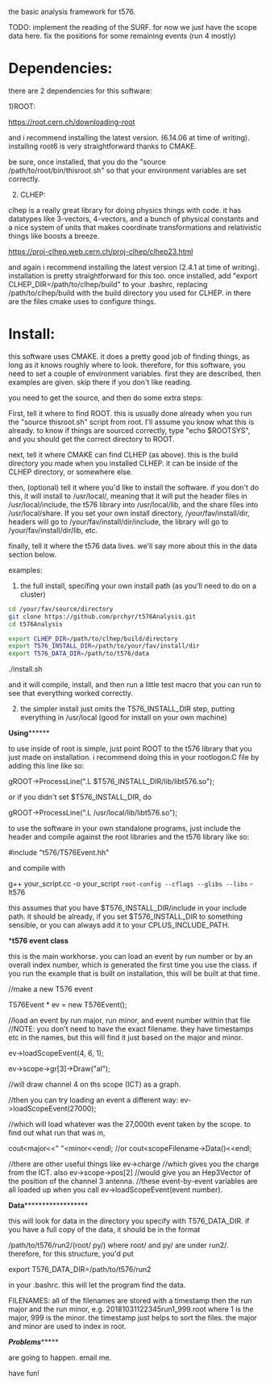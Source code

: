 the basic analysis framework for t576.

TODO: implement the reading of the SURF. for now we just have the scope data here. fix the positions for some remaining events (run 4 mostly)


# Dependencies:

there are 2 dependencies for this software:

1)ROOT:

https://root.cern.ch/downloading-root

and i recommend installing the latest version. (6.14.06 at time of writing). installing root6 is very straightforward thanks to CMAKE.

be sure, once installed, that you do the "source /path/to/root/bin/thisroot.sh" so that your environment variables are set correctly.

2) CLHEP:

clhep is a really great library for doing physics things with code. it has datatypes like 3-vectors, 4-vectors, and a bunch of physical constants and a nice system of units that makes coordinate transformations and relativistic things like boosts a breeze.

https://proj-clhep.web.cern.ch/proj-clhep/clhep23.html

and again i recommend installing the latest version (2.4.1 at time of writing). installation is pretty straightforward for this too.
once installed, add "export CLHEP_DIR=/path/to/clhep/build" to your .bashrc, replacing /path/to/clhep/build with the build directory you used for CLHEP. in there are the files cmake uses to configure things.




# Install:

this software uses CMAKE. it does a pretty good job of finding things, as long as it knows roughly where to look. therefore, for this software, you need to set a couple of environment variables. first they are described, then examples are given. skip there if you don't like reading. 

you need to get the source, and then do some extra steps:

First, tell it where to find ROOT. this is usually done already when you run the "source thisroot.sh" script from root. I'll assume you know what this is already. to know if things are sourced correctly, type "echo $ROOTSYS", and you should get the correct directory to ROOT.

next, tell it where CMAKE can find CLHEP (as above). this is the build directory you made when you installed CLHEP. it can be inside of the CLHEP directory, or somewhere else.

then, (optional) tell it where you'd like to install the software. if you don't do this, it will install to /usr/local/, meaning that it will put the header files in /usr/local/include, the t576 library into /usr/local/lib, and the share files into /usr/local/share. If you set your own install directory, /your/fav/install/dir, headers will go to /your/fav/install/dir/include, the library will go to /your/fav/install/dir/lib, etc. 

finally, tell it where the t576 data lives. we'll say more about this in the data section below.

examples:

1) the full install, specifing your own install path (as you'll need to do on a cluster)
```bash
cd /your/fav/source/directory
git clone https://github.com/prchyr/t576Analysis.git
cd t576Analysis

export CLHEP_DIR=/path/to/clhep/build/directory
export T576_INSTALL_DIR=/path/to/your/fav/install/dir
export T576_DATA_DIR=/path/to/t576/data
```
./install.sh

and it will compile, install, and then run a little test macro that you can run to see that everything worked correctly.

2) the simpler install just omits the T576_INSTALL_DIR step, putting everything in /usr/local (good for install on your own machine)


****************Using**********************

to use inside of root is simple, just point ROOT to the t576 library that you just made on installation. i recommend doing this in your rootlogon.C file by adding this line like so:

gROOT->ProcessLine(".L $T576_INSTALL_DIR/lib/libt576.so");

or if you didn't set $T576_INSTALL_DIR, do

gROOT->ProcessLine(".L /usr/local/lib/libt576.so");



to use the software in your own standalone programs, just include the header and compile against the root libraries and the t576 library like so:

#include "t576/T576Event.hh"

and compile with

g++ your_script.cc -o your_script `root-config --cflags --glibs --libs` -lt576

this assumes that you have $T576_INSTALL_DIR/include in your include path. it should be already, if you set $T576_INSTALL_DIR to something sensible, or you can always add it to your CPLUS_INCLUDE_PATH.


*******************t576 event class******************

this is the main workhorse. you can load an event by run number or by an overall index number, which is generated the first time you use the class. if you run the example that is built on installation, this will be built at that time.

//make a new T576 event

T576Event * ev = new T576Event();

//load an event by run major, run minor, and event number within that file
//NOTE: you don't need to have the exact filename. they have timestamps etc in the names, but this will find it just based on the major and minor.

ev->loadScopeEvent(4, 6, 1);

ev->scope->gr[3]->Draw("al");

//will draw channel 4 on ths scope (ICT) as a graph.

//then you can try loading an event a different way:
ev->loadScopeEvent(27000);

//which will load whatever was the 27,000th event taken by the scope. to find out what run that was in,

cout<<ev->major<<" "<<ev->minor<<endl;
//or
cout<<ev->scopeFilename->Data()<<endl;

//there are other useful things like
ev->charge
//which gives you the charge from the ICT. also
ev->scope->pos[2]
//would give you an Hep3Vector of the position of the channel 3 antenna.
//these event-by-event variables are all loaded up when you call ev->loadScopeEvent(event number). 


************Data******************************

this will look for data in the directory you specify with T576_DATA_DIR. if you have a full copy of the data, it should be in the format

/path/to/t576/run2/(root/ py/) where root/ and py/ are under run2/. therefore, for this structure, you'd put

export T576_DATA_DIR=/path/to/t576/run2

in your .bashrc. this will let the program find the data.

FILENAMES: all of the filenames are stored with a timestamp then the run major and the run minor, e.g. 20181031122345run1_999.root where 1 is the major, 999 is the minor. the timestamp just helps to sort the files. the major and minor are used to index in root. 

*************Problems******************

are going to happen. email me.


have fun!